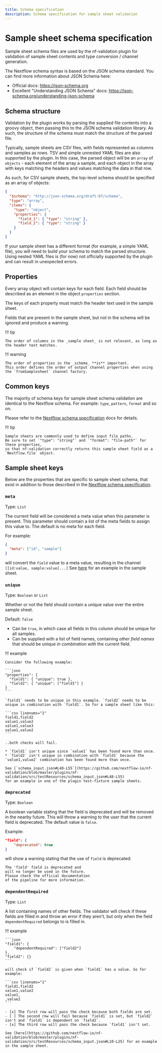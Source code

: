 ```yaml
---
title: Schema specification
description: Schema specification for sample sheet validation
---
```


# Sample sheet schema specification

Sample sheet schema files are used by the nf-validation plugin for validation of sample sheet contents and type conversion / channel generation.

The Nextflow schema syntax is based on the JSON schema standard.
You can find more information about JSON Schema here:

- Official docs: <https://json-schema.org>
- Excellent "Understanding JSON Schema" docs: <https://json-schema.org/understanding-json-schema>

## Schema structure

Validation by the plugin works by parsing the supplied file contents into a groovy object,
then passing this to the JSON schema validation library.
As such, the structure of the schema must match the structure of the parsed file.

Typically, sample sheets are CSV files, with fields represented as columns and samples as rows. TSV and simple unnested YAML files are also supported by the plugin.
In this case, the parsed object will be an `array` of `objects` - each element of the array a sample,
and each object in the array with keys matching the headers and values matching the data in that row.

As such, for CSV sample sheets, the top-level schema should be specified as an array of objects:

```json
{
  "$schema": "http://json-schema.org/draft-07/schema",
  "type": "array",
  "items": {
    "type": "object",
    "properties": {
      "field_1": { "type": "string" },
      "field_2": { "type": "string" }
    }
  }
}
```

If your sample sheet has a different format (for example, a simple YAML file),
you will need to build your schema to match the parsed structure. Using nested YAML files is (for now) not officially supported by the plugin and can result in unexpected errors.

## Properties

Every array object will contain keys for each field.
Each field should be described as an element in the object `properties` section.

The keys of each property must match the header text used in the sample sheet.

Fields that are present in the sample sheet, but not in the schema will be ignored and produce a warning.

!!! tip

    The order of columns in the _sample sheet_ is not relevant, as long as the header text matches.

!!! warning

    The order of properties in the _schema_ **is** important.
    This order defines the order of output channel properties when using the `fromSamplesheet` channel factory.

## Common keys

The majority of schema keys for sample sheet schema validation are identical to the Nextflow schema.
For example: `type`, `pattern`, `format` and so on.

Please refer to the [Nextflow schema specification](../nextflow_schema/schema_specification.md) docs for details.

!!! tip

    Sample sheets are commonly used to define input file paths.
    Be sure to set `"type": "string"` and `"format": "file-path"` for these properties,
    so that nf-validation correctly returns this sample sheet field as a `Nextflow.file` object.

## Sample sheet keys

Below are the properties that are specific to sample sheet schema, that exist in addition to those described
in the [Nextflow schema specification](../nextflow_schema/schema_specification.md).

### `meta`

Type: `List`

The current field will be considered a meta value when this parameter is present. This parameter should contain a list of the meta fields to assign this value to. The default is no meta for each field.

For example:

```json
{
  "meta": ["id", "sample"]
}
```

will convert the `field` value to a meta value, resulting in the channel `[[id:value, sample:value]...]`
See [here](https://github.com/nextflow-io/nf-validation/blob/ce3aef60e5103ea4798375fe6c59bae41b7d2a25/plugins/nf-validation/src/testResources/schema_input.json#L10-L25) for an example in the sample sheet.

### `unique`

Type: `Boolean` or `List`

Whether or not the field should contain a unique value over the entire sample sheet.

Default: `false`

- Can be `true`, in which case all fields in this column should be unique for all samples.
- Can be supplied with a list of field names, containing _other field names_ that should be unique _in combination with_ the current field.

!!! example

    Consider the following example:

    ```json
    "properties": {
      "field1": { "unique": true },
      "field2": { "unique": ["field1"] }
    }
    ```

    `field1` needs to be unique in this example. `field2` needs to be unique in combination with `field1`. So for a sample sheet like this:

    ```csv linenums="1"
    field1,field2
    value1,value2
    value1,value3
    value1,value2
    ```

    ..both checks will fail.

    * `field1` isn't unique since `value1` has been found more than once.
    * `field2` isn't unique in combination with `field1` because the `value1,value2` combination has been found more than once.

    See [`schema_input.json#L48-L55`](https://github.com/nextflow-io/nf-validation/blob/master/plugins/nf-validation/src/testResources/schema_input.json#L48-L55)
    for an example in one of the plugin test-fixture sample sheets.

### `deprecated`

Type: `Boolean`

A boolean variable stating that the field is deprecated and will be removed in the nearby future. This will throw a warning to the user that the current field is deprecated. The default value is `false`.

Example:

```json
"field": {
    "deprecated": true
}
```

will show a warning stating that the use of `field` is deprecated:

```console
The 'field' field is deprecated and
will no longer be used in the future.
Please check the official documentation
of the pipeline for more information.
```

### `dependentRequired`

Type: `List`

A list containing names of other fields. The validator will check if these fields are filled in and throw an error if they aren't, but only when the field `dependentRequired` belongs to is filled in.

!!! example

    ```json
    "field1": {
        "dependentRequired": ["field2"]
    },
    "field2": {}
    ```

    will check if `field2` is given when `field1` has a value. So for example:

    ```csv linenums="1"
    field1,field2
    value1,value2
    value1,
    ,value2
    ```

    - [x] The first row will pass the check because both fields are set.
    - [ ] The second row will fail because `field1` is set, but `field2` isn't and `field1` is dependent on `field2`.
    - [x] The third row will pass the check because `field1` isn't set.

    See [here](https://github.com/nextflow-io/nf-validation/blob/master/plugins/nf-validation/src/testResources/schema_input.json#L10-L25) for an example in the sample sheet.
